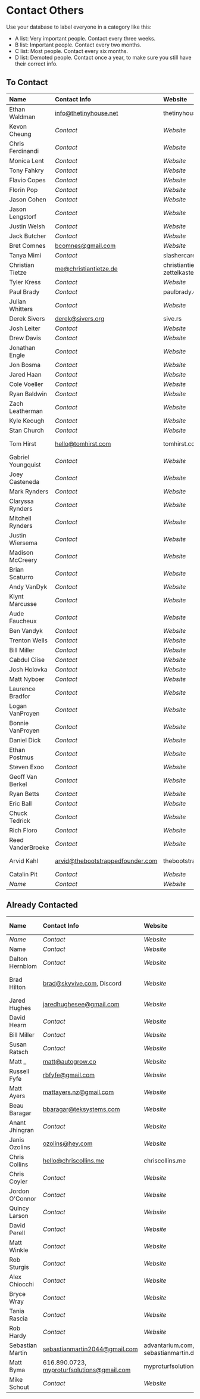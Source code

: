 # Contact Others

Use your database to label everyone in a category like this:

- A list: Very important people. Contact every three weeks.
- B list: Important people. Contact every two months.
- C list: Most people. Contact every six months.
- D list: Demoted people. Contact once a year, to make sure you still have their correct info.

## To Contact

| Name | Contact Info | Website | Location | List |
| :-- | :-- | :-- | :-- | :-- |
| Ethan Waldman | info@thetinyhouse.net | thetinyhouse.net |  | _List_ |
| Kevon Cheung | _Contact_ | _Website_ | _Location_ | _List_ |
| Chris Ferdinandi | _Contact_ | _Website_ | _Location_ | _List_ |
| Monica Lent | _Contact_ | _Website_ | _Location_ | _List_ |
| Tony Fahkry | _Contact_ | _Website_ | _Location_ | _List_ |
| Flavio Copes | _Contact_ | _Website_ | _Location_ | _List_ |
| Florin Pop | _Contact_ | _Website_ | _Location_ | _List_ |
| Jason Cohen | _Contact_ | _Website_ | _Location_ | _List_ |
| Jason Lengstorf | _Contact_ | _Website_ | _Location_ | _List_ |
| Justin Welsh | _Contact_ | _Website_ | _Location_ | _List_ |
| Jack Butcher | _Contact_ | _Website_ | _Location_ | _List_ |
| Bret Comnes | bcomnes@gmail.com | _Website_ | _Location_ | _List_ |
| Tanya Mimi | _Contact_ | slashercareer.com |  | _List_ |
| Christian Tietze | me@christiantietze.de | christiantietze.de, zettelkasten.de | _Location_ | _List_ |
| Tyler Kress | _Contact_ | _Website_ | _Location_ | _List_ |
| Paul Brady | _Contact_ | paulbrady.dev | _Location_ | _List_ |
| Julian Whitters | _Contact_ | _Website_ | Wyoming, Michigan | _List_ |
| Derek Sivers | derek@sivers.org | sive.rs | _Location_ | _List_ |
| Josh Leiter | _Contact_ | _Website_ | _Location_ | _List_ |
| Drew Davis | _Contact_ | _Website_ | _Location_ | _List_ |
| Jonathan Engle | _Contact_ | _Website_ | _Location_ | _List_ |
| Jon Bosma | _Contact_ | _Website_ | _Location_ | _List_ |
| Jared Haan | _Contact_ | _Website_ | _Location_ | _List_ |
| Cole Voeller | _Contact_ | _Website_ | _Location_ | _List_ |
| Ryan Baldwin | _Contact_ | _Website_ | _Location_ | _List_ |
| Zach Leatherman | _Contact_ | _Website_ | _Location_ | _List_ |
| Kyle Keough | _Contact_ | _Website_ | _Location_ | _List_ |
| Stan Church | _Contact_ | _Website_ | _Location_ | _List_ |
| Tom Hirst | hello@tomhirst.com | tomhirst.com | Wakefield, UK | _List_ |
| Gabriel Youngquist | _Contact_ | _Website_ | _Location_ | _List_ |
| Joey Casteneda | _Contact_ | _Website_ | _Location_ | _List_ |
| Mark Rynders | _Contact_ | _Website_ | _Location_ | _List_ |
| Claryssa Rynders | _Contact_ | _Website_ | _Location_ | _List_ |
| Mitchell Rynders | _Contact_ | _Website_ | _Location_ | _List_ |
| Justin Wiersema | _Contact_ | _Website_ | _Location_ | _List_ |
| Madison McCreery | _Contact_ | _Website_ | _Location_ | _List_ |
| Brian Scaturro | _Contact_ | _Website_ | _Location_ | _List_ |
| Andy VanDyk | _Contact_ | _Website_ | _Location_ | _List_ |
| Klynt Marcusse | _Contact_ | _Website_ | _Location_ | _List_ |
| Aude Faucheux | _Contact_ | _Website_ | _Location_ | _List_ |
| Ben Vandyk | _Contact_ | _Website_ | _Location_ | _List_ |
| Trenton Wells | _Contact_ | _Website_ | _Location_ | _List_ |
| Bill Miller | _Contact_ | _Website_ | _Location_ | _List_ |
| Cabdul Ciise | _Contact_ | _Website_ | _Location_ | _List_ |
| Josh Holovka | _Contact_ | _Website_ | _Location_ | _List_ |
| Matt Nyboer | _Contact_ | _Website_ | _Location_ | _List_ |
| Laurence Bradfor | _Contact_ | _Website_ | _Location_ | _List_ |
| Logan VanProyen | _Contact_ | _Website_ | _Location_ | _List_ |
| Bonnie VanProyen | _Contact_ | _Website_ | _Location_ | _List_ |
| Daniel Dick | _Contact_ | _Website_ | _Location_ | _List_ |
| Ethan Postmus | _Contact_ | _Website_ | _Location_ | _List_ |
| Steven Exoo | _Contact_ | _Website_ | _Location_ | _List_ |
| Geoff Van Berkel | _Contact_ | _Website_ | _Location_ | _List_ |
| Ryan Betts | _Contact_ | _Website_ | _Location_ | _List_ |
| Eric Ball | _Contact_ | _Website_ | _Location_ | _List_ |
| Chuck Tedrick | _Contact_ | _Website_ | _Location_ | _List_ |
| Rich Floro | _Contact_ | _Website_ | _Location_ | _List_ |
| Reed VanderBroeke | _Contact_ | _Website_ | _Location_ | _List_ |
| Arvid Kahl | arvid@thebootstrappedfounder.com | thebootstrappedfounder.com | Düsseldorf, Germany | _List_ |
| Catalin Pit | _Contact_ | _Website_ | _Location_ | _List_ |
| _Name_ | _Contact_ | _Website_ | _Location_ | _List_ |

## Already Contacted

| Name | Contact Info | Website | Location | Last Contacted |
| :-- | :-- | :-- | :-- | --: |
| _Name_ | _Contact_ | _Website_ | _Location_ | _Date_ |
| Name | _Contact_ | _Website_ | _Location_ | _Date_ |
| Dalton Hernblom | _Contact_ | _Website_ | _Location_ | _Date_ |
| Brad Hilton | brad@skyvive.com, Discord | _Website_ | Salt Lake City, Utah | _Date_ |
| Jared Hughes | jaredhughesee@gmail.com | _Website_ | _Location_ | _Date_ |
| David Hearn | _Contact_ | _Website_ | _Location_ | _Date_ |
| Bill Miller | _Contact_ | _Website_ | _Location_ | _Date_ |
| Susan Ratsch | _Contact_ | _Website_ | _Location_ | _Date_ |
| Matt \_ | matt@autogrow.co | _Website_ | _Location_ | _Date_ |
| Russell Fyfe | rbfyfe@gmail.com | _Website_ | _Location_ | _Date_ |
| Matt Ayers | mattayers.nz@gmail.com | _Website_ | _Location_ | _Date_ |
| Beau Baragar | bbaragar@teksystems.com | _Website_ | _Location_ | _Date_ |
| Anant Jhingran | _Contact_ | _Website_ | _Location_ | _Date_ |
| Janis Ozolins | ozolins@hey.com | _Website_ | _Location_ | _Date_ |
| Chris Collins | hello@chriscollins.me | chriscollins.me | _Location_ | 2021-02-08 |
| Chris Coyier | _Contact_ | _Website_ | _Location_ | _Date_ |
| Jordon O'Connor | _Contact_ | _Website_ | _Location_ | _Date_ |
| Quincy Larson | _Contact_ | _Website_ | _Location_ | _Date_ |
| David Perell | _Contact_ | _Website_ | _Location_ | _Date_ |
| Matt Winkle | _Contact_ | _Website_ | _Location_ | _Date_ |
| Rob Sturgis | _Contact_ | _Website_ | _Location_ | _Date_ |
| Alex Chiocchi | _Contact_ | _Website_ | _Location_ | _Date_ |
| Bryce Wray | _Contact_ | _Website_ | _Location_ | _Date_ |
| Tania Rascia | _Contact_ | _Website_ | _Location_ | _Date_ |
| Rob Hardy | _Contact_ | _Website_ | _Location_ | _Date_ |
| Sebastian Martin | sebastianmartin2044@gmail.com | advantarium.com, sebastianmartin.dev | Munich, Germany | 2021-02-23 |
| Matt Byma | 616.890.0723, myproturfsolutions@gmail.com | myproturfsolutions.com | Walker, Michigan | 2021-02-23 |
| Mike Schout | _Contact_ | _Website_ | _Location_ | 2021-02-26 |
